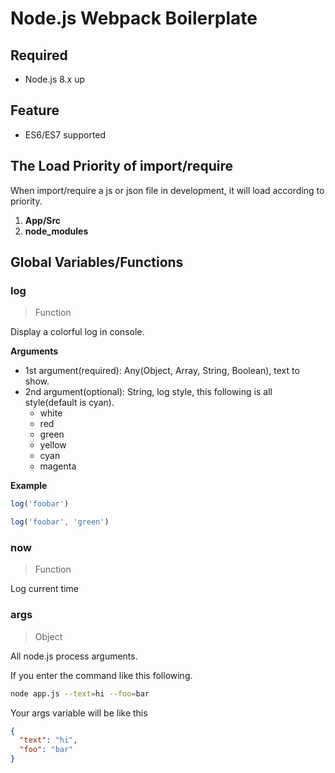 # Node.js Webpack Boilerplate 

## Required

- Node.js 8.x up

## Feature

- ES6/ES7 supported

## The Load Priority of import/require

When import/require a js or json file in development, it will load according to priority.

1. **App/Src**
1. **node_modules**

## Global Variables/Functions

### log

> Function

Display a colorful log in console.

**Arguments**

- 1st argument(required): Any(Object, Array, String, Boolean), text to show.
- 2nd argument(optional): String, log style, this following is all style(default is cyan).
  - white
  - red
  - green
  - yellow
  - cyan
  - magenta 

**Example**

```javascript
log('foobar')

log('foobar', 'green')
```
  
### now

> Function

Log current time

### args

> Object

All node.js process arguments.

If you enter the command like this following.

```bash
node app.js --text=hi --foo=bar
```

Your args variable will be like this

```json
{
  "text": "hi",
  "foo": "bar"
}
```